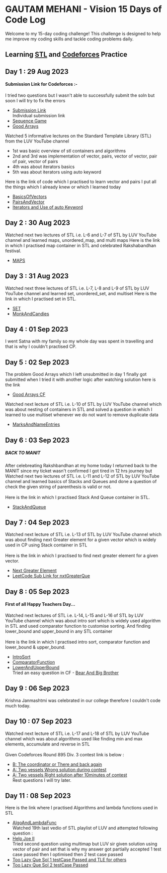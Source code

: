 # GAUTAM MEHANI - Vision 15 Days of Code Log

Welcome to my 15-day coding challenge! This challenge is designed to help me improve my coding skills and tackle coding problems daily.

## Learning [STL](https://youtube.com/playlist?list=PLauivoElc3gh3RCiQA82MDI-gJfXQQVnn&si=h_WPJhHIPX6WYbZb) and [Codeforces](https://codeforces.com/profile/GautamMehani) Practice
##  Day 1 : 29 Aug 2023 <br>

#### Submission Link for Codeforces :-
I tried two questions but I wasn't able to successfully submit the soln but soon I will try to fix the errors <br>
- [Submission Link](https://codeforces.com/submissions/GautamMehani) <br> 
Individual submission link <br> 
- [Sequence Game](https://codeforces.com/contest/1862/submission/221007003)<br>
- [Good Arrays](https://codeforces.com/contest/1856/submission/220942840)<br>

Watched 5 informative lectures on the Standard Template Library (STL) from the LUV YouTube channel
  - 1st was basic overview of stl containers and algorithms
  - 2nd and 3rd was implementation of vector, pairs, vector of vector, pair of pair, vector of     pairs
  - 4th was about iterators basics
  - 5th was about iterators using auto keyword

Here is the link of code which I practised to learn vector and pairs I put all the things which I already knew or which I learned today <br>
- [BasicsOfVectors](https://pastebin.com/agsDBiZC) <br>
- [PairsAndVector](https://pastebin.com/ipMirTQ3) <br>
- [Iterators and Use of auto Keyword](https://pastebin.com/2ynbmaSe)<br>

 
## Day 2 : 30 Aug 2023 <br>

Watched next two lectures of STL i.e. L-6 and L-7 of STL by LUV YouTube channel and learned maps, unordered_map, and multi maps
Here is the link in which I practised map container in STL and celebrated Rakshabandhan festival.

- [MAPS](https://pastebin.com/2pD643vE) <br>

## Day 3 : 31 Aug 2023 <br>
Watched next three lectures of STL i.e. L-7, L-8 and L-9 of STL by LUV YouTube channel and learned set, unordered_set, and multiset 
Here is the link in which I practised set in STL. <br>
- [SET](https://pastebin.com/Ma6rm0Lp) <br>
- [MonkAndCandies](https://www.hackerearth.com/practice/data-structures/trees/heapspriority-queues/practice-problems/algorithm/monk-and-the-magical-candy-bags/?fbclid=IwAR2kDiVkEaxu9dkCTCUhzXLuIccNn0Gz3dSfkaSUjlDE6Nb9UHMzt8HNDo4) <br>


## Day 4 : 01 Sep 2023 <br>
I went Satna with my family so my whole day was spent in travelling and that is why I couldn't practised CP. <br>

## Day 5 : 02 Sep 2023 <br>
The problem Good Arrays which I left unsubmitted in day 1 finally got submitted when I tried it with another logic after watching solution here is the link 
- [Good Arrays CF](https://codeforces.com/contest/1856/submission/221561175)<br>

Watched next  lecture of STL i.e. L-10 of STL by LUV YouTube channel which was about nesting of containers in STL and solved a question in which I learned to use multiset whenever we do not want to remove duplicate data <br>
- [MarksAndNameEntries](https://www.hackerearth.com/problem/algorithm/the-monk-and-class-marks/?fbclid=IwAR09BMLG-1NhqDlVQq0KIzSr8ZTgqrbJmdfnsXc7KnDiphgX5UmbFLoEYjE)<br>


## Day 6 : 03 Sep 2023 <br>
##### BACK TO MANIT
After celebreating Rakshbandhan at my home today I returned back to the MANIT since my ticket wasn't confirmed I got tired in 12 hrs journey but 
Watched next two lectures of STL i.e. L-11 and L-12 of STL by LUV YouTube channel and learned basics of Stacks and Queues and done a question of check the given string of parenthesis is valid or not. <br><br>
Here is the link in which I practised Stack And Queue container in STL. <br>
- [StackAndQueue](https://pastebin.com/VZ157RFJ) <br>


## Day 7 : 04 Sep 2023 <br>

Watched next  lecture of STL i.e. L-13 of STL by LUV YouTube channel which was about finding next Greater element for a given vector which is widely used in CP using Stack container in STL <br> <br>
Here is the link in which I practised to find next greater element for a given vector. <br>
- [Next Greater Element](https://pastebin.com/HNRriG8J) <br>
- [LeetCode Sub Link for nxtGreaterQue](https://leetcode.com/problems/next-greater-element-i/submissions/)<br>


## Day 8 : 05 Sep 2023 <br>
#### First of all Happy Teachers Day...
Watched next  lectures of STL i.e. L-14, L-15 and L-16  of STL by LUV YouTube channel which was about intro sort which is widely used algorithm in STL and used comparator function to customise sorting. And finding lower_bound and upper_bound in any STL container<br> <br>
Here is the link in which I practised intro sort, comparator function and lower_bound & upper_bound. <br>
- [IntroSort](https://pastebin.com/LJChnLpa)<br>
- [ComparatorFunction](https://pastebin.com/zB5HnUJJ)<br>
- [LowerAndUpperBound](https://pastebin.com/r155L931)<br>
Tried an easy question in CF  - [Bear And Big Brother](https://codeforces.com/contest/791/submission/221952731)<br>


## Day 9 : 06 Sep 2023 <br>
Krishna Janmashtmi was celebrated in our college therefore I couldn't code much today. <br>


## Day 10 : 07 Sep 2023 <br>

Watched next  lecture of STL i.e. L-17 and L-18 of STL by LUV YouTube channel which was about algorithms used like finding min and max elements, accumulate and reverse in STL <br> <br>
Given Codeforces Round 895 Div. 3 contest link is below : <br>
- [B: The coordinator or There and back again](https://codeforces.com/contest/1872/submission/222279737)<br>
- [A: Two vessels Wrong solution during contest](https://codeforces.com/contest/1872/submission/222341110)<br>
- [A: Two vessels Right solution after 10minutes of contest](https://codeforces.com/contest/1872/submission/222348130)<br>
Rest questions I will try later.


## Day 11 : 08 Sep 2023 <br>
Here is the link where I practised Algorithms and lambda functions used in STL <br>
- [AlgoAndLambdaFunc](https://pastebin.com/fTTRGhy9)<br>
Watched 19th last vedio of STL playlist of LUV and attempted following question : 
- [Help Joe II](https://assessment.hackerearth.com/challenges/college/luv_youtube_cp_course_contest_3/algorithm/help-joe-ii/submission/85902496/)<br>
Tried second question using multimap but LUV sir given solution using vector of pair and set that is why my answer got partially accepted 1 test case passed then I optimised then 2 test case passed
- [Too Lazy Que Sol 1 testCase Passed and TLE for others](https://www.hackerearth.com/submission/85915859/)
- [Too Lazy Que Sol 2 testCase Passed](https://www.hackerearth.com/submission/85916072/)
